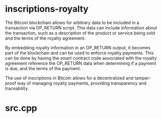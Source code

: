 # inscriptions-royalty

The Bitcoin blockchain allows for arbitrary data to be included in a transaction via OP_RETURN script. This data can include information about the transaction, such as a description of the product or service being sold and the terms of the royalty agreement.

By embedding royalty information in an OP_RETURN output, it becomes part of the blockchain and can be used to enforce royalty payments. This can be done by having the smart contract code associated with the royalty agreement reference the OP_RETURN data when determining if a payment is due, and the terms of the payment.

The use of inscriptions in Bitcoin allows for a decentralized and tamper-proof way of managing royalty payments, providing transparency and traceability.

# src.cpp

